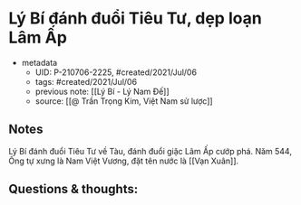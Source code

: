 # Lý Bí đánh đuổi Tiêu Tư, dẹp loạn Lâm Ấp

- metadata
	- UID: P-210706-2225, #created/2021/Jul/06
	- tags: #created/2021/Jul/06
	- previous note: [[Lý Bí - Lý Nam Đế]]
	- source: [[@ Trần Trọng Kim, Việt Nam sử lược]]

## Notes
Lý Bí đánh đuổi Tiêu Tư về Tàu, đánh đuổi giặc Lâm Ấp cướp phá. Năm 544, Ông tự xưng là Nam Việt Vương, đặt tên nước là [[Vạn Xuân]].

## Questions & thoughts:

